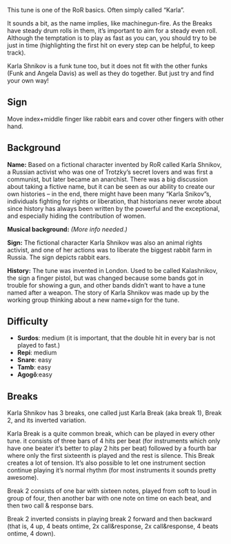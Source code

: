 This tune is one of the RoR basics. Often simply called “Karla”.

It sounds a bit, as the name implies, like machinegun-fire. As the Breaks have steady drum rolls in them, it’s important
to aim for a steady even roll. Although the temptation is to play as fast as you can, you should try to be just in time
(highlighting the first hit on every step can be helpful, to keep track).

Karla Shnikov is a funk tune too, but it does not fit with the other funks (Funk and Angela Davis) as well as they do
together. But just try and find your own way!

## Sign

Move index+middle finger like rabbit ears and cover other fingers with other hand.

## Background

**Name:** Based on a fictional character invented by RoR called Karla Shnikov, a Russian activist who was one of Trotzky’s secret lovers and was first a communist, but later became an anarchist. There was a big discussion about taking a fictive name, but it can be seen as our ability to create our own histories – in the end, there might have been many “Karla Snikov”s, individuals fighting for rights or liberation, that historians never wrote about since history has always been written by the powerful and the exceptional, and especially hiding the contribution of women.

**Musical background:** *(More info needed.)*

**Sign:** The fictional character Karla Shnikov was also an animal rights activist, and one of her actions was to liberate the biggest rabbit farm in Russia. The sign depicts rabbit ears.

**History:** The tune was invented in London. Used to be called Kalashnikov, the sign a finger pistol, but was changed because some bands got in trouble for showing a gun, and other bands didn’t want to have a tune named after a weapon. The story of Karla Shnikov was made up by the working group thinking about a new name+sign for the tune.

## Difficulty

* **Surdos**: medium (it is important, that the double hit in every bar is not played to fast.)
* **Repi**: medium
* **Snare**: easy
* **Tamb**: easy
* **Agogô**:easy

## Breaks

Karla Shnikov has 3 breaks, one called just Karla Break (aka break 1), Break 2, and its inverted variation.

Karla Break is a quite common break, which can be played in every other tune. it consists of three bars of 4 hits per
beat (for instruments which only have one beater it’s better to play 2 hits per beat) followed by a fourth bar where
only the first sixteenth is played and the rest is silence. This Break creates a lot of tension. It’s also possible to
let one instrument section continue playing it’s normal rhythm (for most instruments it sounds pretty awesome).

Break 2 consists of one bar with sixteen notes, played from soft to loud in group of four, then another bar with one
note on time on each beat, and then two call & response bars.

Break 2 inverted consists in playing break 2 forward and then backward (that is, 4 up, 4 beats ontime, 2x call&response,
2x call&response, 4 beats ontime, 4 down).